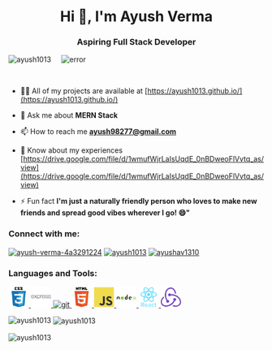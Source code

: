 <h1 align="center">Hi 👋, I'm Ayush Verma</h1>
<h3 align="center">Aspiring Full Stack Developer</h3>
<img src="https://i.pinimg.com/originals/54/e3/7d/54e37d8074ebcde1d96c77d7b2a7f310.gif" alt="error" align="right" width="400" />

<p align="left"> <img src="https://komarev.com/ghpvc/?username=ayush1013&label=Profile%20views&color=0e75b6&style=flat" alt="ayush1013" /> </p>

<p align="left"> <a href="https://twitter.com/" target="blank"><img src="https://img.shields.io/twitter/follow/?logo=twitter&style=for-the-badge" alt="" /></a> </p>

- 👨‍💻 All of my projects are available at [https://ayush1013.github.io/](https://ayush1013.github.io/)

- 💬 Ask me about **MERN Stack**

- 📫 How to reach me **ayush98277@gmail.com**

- 📄 Know about my experiences [https://drive.google.com/file/d/1wmufWjrLaIsUqdE_0nBDweoFlVvtq_as/view](https://drive.google.com/file/d/1wmufWjrLaIsUqdE_0nBDweoFlVvtq_as/view)

- ⚡ Fun fact **I'm just a naturally friendly person who loves to make new friends and spread good vibes wherever I go! 😄"**

<h3 align="left">Connect with me:</h3>
<p align="left">
<a href="https://linkedin.com/in/ayush-verma-4a3291224" target="blank"><img align="center" src="https://raw.githubusercontent.com/rahuldkjain/github-profile-readme-generator/master/src/images/icons/Social/linked-in-alt.svg" alt="ayush-verma-4a3291224" height="30" width="40" /></a>
<a href="https://codesandbox.com/ayush1013" target="blank"><img align="center" src="https://raw.githubusercontent.com/rahuldkjain/github-profile-readme-generator/master/src/images/icons/Social/codesandbox.svg" alt="ayush1013" height="30" width="40" /></a>
<a href="https://www.leetcode.com/ayushav1310" target="blank"><img align="center" src="https://raw.githubusercontent.com/rahuldkjain/github-profile-readme-generator/master/src/images/icons/Social/leet-code.svg" alt="ayushav1310" height="30" width="40" /></a>
</p>

<h3 align="left">Languages and Tools:</h3>
<p align="left"> <a href="https://www.w3schools.com/css/" target="_blank" rel="noreferrer"> <img src="https://raw.githubusercontent.com/devicons/devicon/master/icons/css3/css3-original-wordmark.svg" alt="css3" width="40" height="40"/> </a> <a href="https://expressjs.com" target="_blank" rel="noreferrer"> <img src="https://raw.githubusercontent.com/devicons/devicon/master/icons/express/express-original-wordmark.svg" alt="express" width="40" height="40"/> </a> <a href="https://git-scm.com/" target="_blank" rel="noreferrer"> <img src="https://www.vectorlogo.zone/logos/git-scm/git-scm-icon.svg" alt="git" width="40" height="40"/> </a> <a href="https://www.w3.org/html/" target="_blank" rel="noreferrer"> <img src="https://raw.githubusercontent.com/devicons/devicon/master/icons/html5/html5-original-wordmark.svg" alt="html5" width="40" height="40"/> </a> <a href="https://developer.mozilla.org/en-US/docs/Web/JavaScript" target="_blank" rel="noreferrer"> <img src="https://raw.githubusercontent.com/devicons/devicon/master/icons/javascript/javascript-original.svg" alt="javascript" width="40" height="40"/> </a> <a href="https://nodejs.org" target="_blank" rel="noreferrer"> <img src="https://raw.githubusercontent.com/devicons/devicon/master/icons/nodejs/nodejs-original-wordmark.svg" alt="nodejs" width="40" height="40"/> </a> <a href="https://reactjs.org/" target="_blank" rel="noreferrer"> <img src="https://raw.githubusercontent.com/devicons/devicon/master/icons/react/react-original-wordmark.svg" alt="react" width="40" height="40"/> </a> <a href="https://redux.js.org" target="_blank" rel="noreferrer"> <img src="https://raw.githubusercontent.com/devicons/devicon/master/icons/redux/redux-original.svg" alt="redux" width="40" height="40"/> </a> </p>

<p><img align="left" src="https://github-readme-stats.vercel.app/api/top-langs?username=ayush1013&show_icons=true&locale=en&layout=compact" alt="ayush1013" /></p>

<p>&nbsp;<img align="center" src="https://github-readme-stats.vercel.app/api?username=ayush1013&show_icons=true&locale=en" alt="ayush1013" /></p>

<p><img align="center" src="https://github-readme-streak-stats.herokuapp.com/?user=ayush1013&" alt="ayush1013" /></p>
